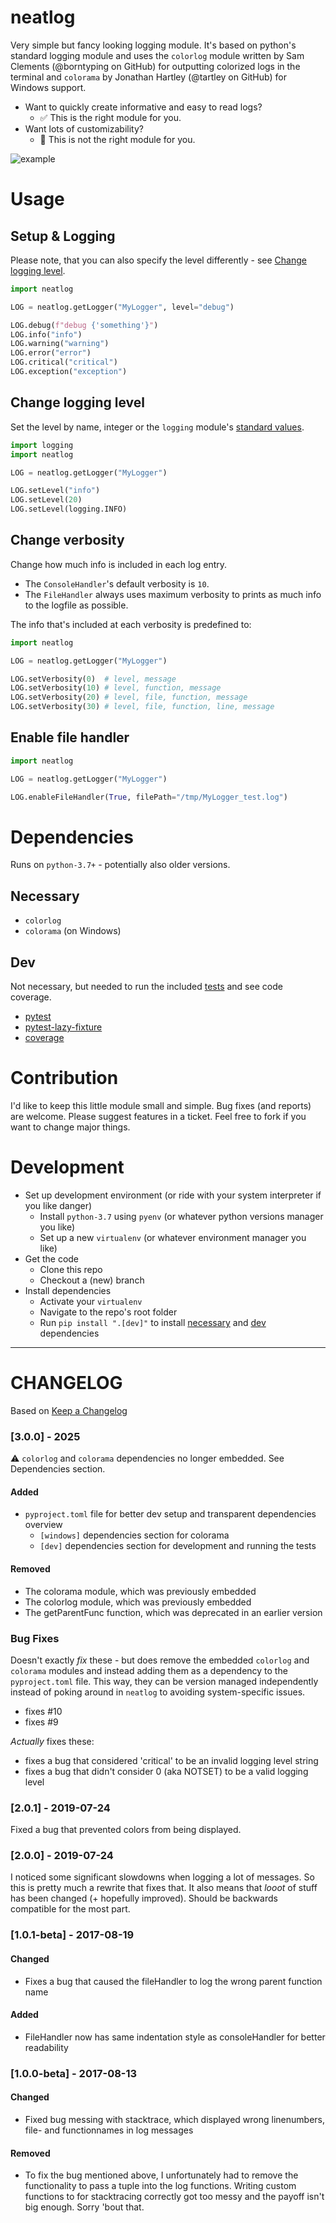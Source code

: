 # neatlog

Very simple but fancy looking logging module.
It's based on python's standard logging module and uses the `colorlog` module written by Sam Clements (@borntyping on GitHub) for outputting colorized logs in the terminal and `colorama` by Jonathan Hartley (@tartley on GitHub) for Windows support.

- Want to quickly create informative and easy to read logs?
  - ✅ This is the right module for you.
- Want lots of customizability?
  - 🚫 This is not the right module for you.

![example](neatlog.png)

# Usage

## Setup & Logging

Please note, that you can also specify the level differently - see [Change logging level](#change-logging-level).

```python
import neatlog

LOG = neatlog.getLogger("MyLogger", level="debug")

LOG.debug(f"debug {'something'}")
LOG.info("info")
LOG.warning("warning")
LOG.error("error")
LOG.critical("critical")
LOG.exception("exception")
```

## Change logging level

Set the level by name, integer or the `logging` module's [standard values](https://docs.python.org/2/library/logging.html#logging-levels).

```python
import logging
import neatlog

LOG = neatlog.getLogger("MyLogger")

LOG.setLevel("info")
LOG.setLevel(20)
LOG.setLevel(logging.INFO)
```

## Change verbosity

Change how much info is included in each log entry.

- The `ConsoleHandler`'s default verbosity is `10`.
- The `FileHandler` always uses maximum verbosity to prints as much info to the logfile as possible.

The info that's included at each verbosity is predefined to:

```python
import neatlog

LOG = neatlog.getLogger("MyLogger")

LOG.setVerbosity(0)  # level, message
LOG.setVerbosity(10) # level, function, message
LOG.setVerbosity(20) # level, file, function, message
LOG.setVerbosity(30) # level, file, function, line, message
```

## Enable file handler

```python
import neatlog

LOG = neatlog.getLogger("MyLogger")

LOG.enableFileHandler(True, filePath="/tmp/MyLogger_test.log")
```

# Dependencies

Runs on `python-3.7+` - potentially also older versions.

## Necessary

- `colorlog`
- `colorama` (on Windows)

## Dev

Not necessary, but needed to run the included [tests](tests) and see code coverage.

- [pytest](https://pypi.org/project/pytest/)
- [pytest-lazy-fixture](https://pypi.org/project/pytest-lazy-fixture/)
- [coverage](https://pypi.org/project/coverage/)

# Contribution

I'd like to keep this little module small and simple. Bug fixes (and reports) are welcome. Please suggest features in a ticket. Feel free to fork if you want to change major things.

# Development

- Set up development environment (or ride with your system interpreter if you like danger)
  - Install `python-3.7` using `pyenv` (or whatever python versions manager you like)
  - Set up a new `virtualenv` (or whatever environment manager you like)
- Get the code
  - Clone this repo
  - Checkout a (new) branch
- Install dependencies
  - Activate your `virtualenv`
  - Navigate to the repo's root folder
  - Run `pip install ".[dev]"` to install [necessary](#necessary) and [dev](#dev) dependencies

---

# CHANGELOG

Based on [Keep a Changelog](http://keepachangelog.com/en/1.0.0/)

### [3.0.0] - 2025

⚠️ `colorlog` and `colorama` dependencies no longer embedded. See Dependencies section.

#### Added

- `pyproject.toml` file for better dev setup and transparent dependencies overview
    - `[windows]` dependencies section for colorama
    - `[dev]` dependencies section for development and running the tests

#### Removed

- The colorama module, which was previously embedded
- The colorlog module, which was previously embedded
- The getParentFunc function, which was deprecated in an earlier version

### Bug Fixes

Doesn't exactly *fix* these - but does remove the embedded `colorlog` and `colorama` modules and instead adding them as a dependency to the `pyproject.toml` file. This way, they can be version managed independently instead of poking around in `neatlog` to avoiding system-specific issues.

- fixes #10
- fixes #9

_Actually_ fixes these:

- fixes a bug that considered 'critical' to be an invalid logging level string
- fixes a bug that didn't consider 0 (aka NOTSET) to be a valid logging level

### [2.0.1] - 2019-07-24

Fixed a bug that prevented colors from being displayed.

### [2.0.0] - 2019-07-24

I noticed some significant slowdowns when logging a lot of messages. So this is pretty much a rewrite that fixes that. It also means that *looot* of stuff has been changed (+ hopefully improved).
Should be backwards compatible for the most part.

### [1.0.1-beta] - 2017-08-19

#### Changed

- Fixes a bug that caused the fileHandler to log the wrong parent function name

#### Added

- FileHandler now has same indentation style as consoleHandler for better readability

### [1.0.0-beta] - 2017-08-13

#### Changed

- Fixed bug messing with stacktrace, which displayed wrong linenumbers, file- and functionnames in log messages

#### Removed

- To fix the bug mentioned above, I unfortunately had to remove the functionality to pass a tuple into the log functions. Writing custom functions to for stacktracing correctly got too messy and the payoff isn't big enough. Sorry 'bout that.
